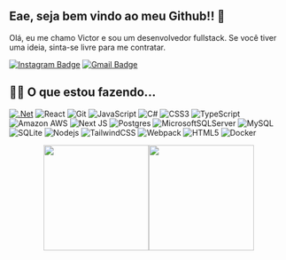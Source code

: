 
## Eae, seja bem vindo ao meu Github!! 👋

Olá, eu me chamo Victor e sou um desenvolvedor fullstack. Se você tiver uma ideia, sinta-se livre para me contratar.

[![Instagram Badge](https://img.shields.io/badge/-vitorabiscos-8a3ab9?style=flat&logo=instagram&logoColor=white&link=https://instagram.com/vitorabiscos/)](https://instagram.com/vitorabiscos)
[![Gmail Badge](https://img.shields.io/badge/-sandmanfunky@gmail.com-BB001B?style=flat&logo=Gmail&logoColor=white&link=mailto:sandmanfunky@gmail.com)](mailto:sandmanfunky@gmail.com)

## 👨‍💻 O que estou fazendo...

[![.Net](https://img.shields.io/badge/.NET-5C2D91?style=flat&logo=.net&logoColor=white)](https://img.shields.io/badge/.NET-512BD4?style=for-the-badge&logo=dotnet&logoColor=white) 
![React](https://img.shields.io/badge/-React-323330?style=flat&logo=react&logoColor=white) 
![Git](https://img.shields.io/badge/-Git-f34f29?style=flat&logo=git&logoColor=white) 
![JavaScript](https://img.shields.io/badge/-JavaScript-323330?style=flat&logo=javascript&logoColor=white) 
![C#](https://img.shields.io/badge/c%23-%23239120.svg?style=flat&logo=c-sharp&logoColor=white) 
![CSS3](https://img.shields.io/badge/-CSS3-264de4?style=flat&logo=css3&logoColor=white) 
![TypeScript](https://img.shields.io/badge/-TypeScript-007ACC?style=flat&logo=typescript&logoColor=white) 
![Amazon AWS](https://img.shields.io/badge/Amazon%20AWS-FF9900?style=flat&logo=amazon-aws&logoColor=white) 
![Next JS](https://img.shields.io/badge/Next-black?style=flat&logo=next.js&logoColor=white) 
![Postgres](https://img.shields.io/badge/postgres-%23316192.svg?style=flat&logo=postgresql&logoColor=white) 
![MicrosoftSQLServer](https://img.shields.io/badge/Microsoft%20SQL%20Sever-CC2927?style=flat&logo=microsoft%20sql%20server&logoColor=white) 
![MySQL](https://img.shields.io/badge/mysql-%2300f.svg?style=flat&logo=mysql&logoColor=white) 
![SQLite](https://img.shields.io/badge/sqlite-%2307405e.svg?style=flat&logo=sqlite&logoColor=white) 
![Nodejs](https://img.shields.io/badge/-Nodejs-68a063?style=flat&logo=Node.js&logoColor=white) 
![TailwindCSS](https://img.shields.io/badge/tailwindcss-%2338B2AC.svg?style=flat&logo=tailwind-css&logoColor=white) 
![Webpack](https://img.shields.io/badge/webpack-%238DD6F9.svg?style=flat&logo=webpack&logoColor=black) 
![HTML5](https://img.shields.io/badge/-HTML5-f06529?style=flat&logo=html5&logoColor=white) 
![Docker](https://img.shields.io/badge/-Docker-384d54?style=flat&logo=docker&logoColor=white)

<p align="center" style="width: 100%; display: flex; justify-content: center; align-items: center;">
  <picture>
    <source 
      srcset="https://github-readme-stats.vercel.app/api?username=VictorLCosta&show_icons=true&theme=gotham&hide_border=true&include_all_commits=true&custom_title=Status%20do%20GitHub%20de%20VictorLCosta"
      media="(prefers-color-scheme: dark)"
    />
    <img height="190em" src="https://github-readme-stats.vercel.app/api?username=VictorLCosta&show_icons=true&theme=gotham&hide_border=true&include_all_commits=true" />
  </picture>
  
  <picture>
    <source 
      srcset="https://github-readme-stats.vercel.app/api/top-langs/?username=VictorLCosta&show_icons=true&theme=gotham&include_all_commits=true&layout=compact&hide_border=true&langs_count=10&custom_title=Linguagens%20Mais%20Usadas"
      media="(prefers-color-scheme: dark)"
    />
    <img height="190em" src="https://github-readme-stats.vercel.app/api/top-langs/?username=VictorLCosta&show_icons=true&theme=gotham&include_all_commits=true&layout=compact&hide_border=true&langs_count=10&custom_title=Linguanges%20Mais%20Usadas" />
  </picture>
</p>

